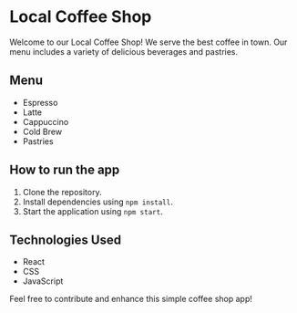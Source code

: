 # Local Coffee Shop

Welcome to our Local Coffee Shop! We serve the best coffee in town. Our menu includes a variety of delicious beverages and pastries. 

## Menu
- Espresso
- Latte
- Cappuccino
- Cold Brew
- Pastries

## How to run the app
1. Clone the repository.
2. Install dependencies using `npm install`.
3. Start the application using `npm start`.

## Technologies Used
- React
- CSS
- JavaScript

Feel free to contribute and enhance this simple coffee shop app!